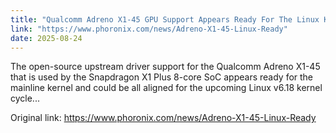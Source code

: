```yaml
---
title: "Qualcomm Adreno X1-45 GPU Support Appears Ready For The Linux Kernel"
link: "https://www.phoronix.com/news/Adreno-X1-45-Linux-Ready"
date: 2025-08-24
---
```


The open-source upstream driver support for the Qualcomm Adreno X1-45 that is used by the Snapdragon X1 Plus 8-core SoC appears ready for the mainline kernel and could be all aligned for the upcoming Linux v6.18 kernel cycle...

Original link: https://www.phoronix.com/news/Adreno-X1-45-Linux-Ready